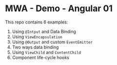 # MWA - Demo - Angular 01
This repo contains 6 examples:
1. Using `@Intput` and Data Binding
2. Using `ViewEncapsulation`
3. Using `@Output` and custom `EventEmitter`
4. Two ways data binding
5. Using `ViewChild` and `ContentChild`
6. Component life-cycle hooks
